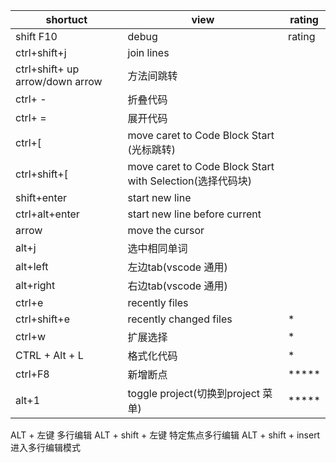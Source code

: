 
| shortuct                        | view                                                      | rating |
| ------------------------------- | --------------------------------------------------------- | ------ |
| shift F10                       | debug                                                     | rating |
| ctrl+shift+j                    | join lines                                                |        |
| ctrl+shift+ up arrow/down arrow | 方法间跳转                                                |        |
| ctrl+ -                         | 折叠代码                                                  |        |
| ctrl+ =                         | 展开代码                                                  |        |
| ctrl+[                          | move caret to Code Block Start (光标跳转)                 |        |
| ctrl+shift+[                    | move caret to Code Block Start with Selection(选择代码块) |        |
| shift+enter                     | start new line                                            |        |
| ctrl+alt+enter                  | start new line before current                             |        |
| arrow                           | move the cursor                                           |        |
| alt+j                           | 选中相同单词                                              |        |
| alt+left                        | 左边tab(vscode 通用)                                      |        |
| alt+right                       | 右边tab(vscode 通用)                                      |        |
| ctrl+e                          | recently files                                            |
| ctrl+shift+e                    | recently changed files                                    | *      |
| ctrl+w                          | 扩展选择                                                  | *      |
| CTRL + Alt + L                  | 格式化代码                                                | *      |
| ctrl+F8                         | 新增断点                                                  | *****  |
| alt+1                           | toggle project(切换到project 菜单)                        | *****  |





ALT + 左键    多行编辑
 ALT + shift + 左键  特定焦点多行编辑
ALT + shift + insert 进入多行编辑模式